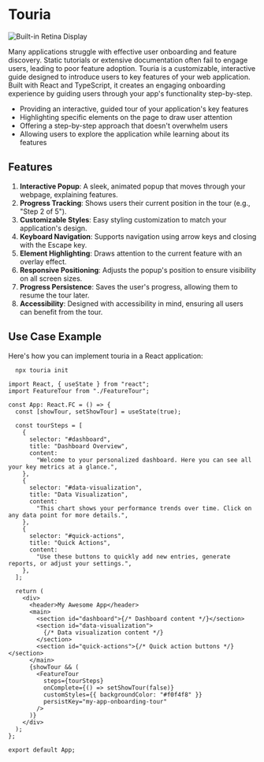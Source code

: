 # Touria

![Built-in Retina Display](https://github.com/user-attachments/assets/d8f02b13-a160-4204-8d44-2d5299898c84)

Many applications struggle with effective user onboarding and feature discovery. Static tutorials or extensive documentation often fail to engage users, leading to poor feature adoption.
Touria is a customizable, interactive guide designed to introduce users to key features of your web application. Built with React and TypeScript, it creates an engaging onboarding experience by guiding users through your app's functionality step-by-step.

- Providing an interactive, guided tour of your application's key features
- Highlighting specific elements on the page to draw user attention
- Offering a step-by-step approach that doesn't overwhelm users
- Allowing users to explore the application while learning about its features

## Features

1. **Interactive Popup**: A sleek, animated popup that moves through your webpage, explaining features.
2. **Progress Tracking**: Shows users their current position in the tour (e.g., "Step 2 of 5").
3. **Customizable Styles**: Easy styling customization to match your application's design.
4. **Keyboard Navigation**: Supports navigation using arrow keys and closing with the Escape key.
5. **Element Highlighting**: Draws attention to the current feature with an overlay effect.
6. **Responsive Positioning**: Adjusts the popup's position to ensure visibility on all screen sizes.
7. **Progress Persistence**: Saves the user's progress, allowing them to resume the tour later.
8. **Accessibility**: Designed with accessibility in mind, ensuring all users can benefit from the tour.

## Use Case Example

Here's how you can implement touria in a React application:

```shell
  npx touria init
 ```


```tsx
import React, { useState } from "react";
import FeatureTour from "./FeatureTour";

const App: React.FC = () => {
  const [showTour, setShowTour] = useState(true);

  const tourSteps = [
    {
      selector: "#dashboard",
      title: "Dashboard Overview",
      content:
        "Welcome to your personalized dashboard. Here you can see all your key metrics at a glance.",
    },
    {
      selector: "#data-visualization",
      title: "Data Visualization",
      content:
        "This chart shows your performance trends over time. Click on any data point for more details.",
    },
    {
      selector: "#quick-actions",
      title: "Quick Actions",
      content:
        "Use these buttons to quickly add new entries, generate reports, or adjust your settings.",
    },
  ];

  return (
    <div>
      <header>My Awesome App</header>
      <main>
        <section id="dashboard">{/* Dashboard content */}</section>
        <section id="data-visualization">
          {/* Data visualization content */}
        </section>
        <section id="quick-actions">{/* Quick action buttons */}</section>
      </main>
      {showTour && (
        <FeatureTour
          steps={tourSteps}
          onComplete={() => setShowTour(false)}
          customStyles={{ backgroundColor: "#f0f4f8" }}
          persistKey="my-app-onboarding-tour"
        />
      )}
    </div>
  );
};

export default App;
```
